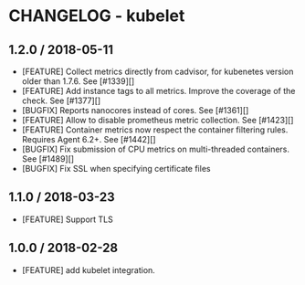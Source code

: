 # CHANGELOG - kubelet

## 1.2.0 / 2018-05-11

* [FEATURE] Collect metrics directly from cadvisor, for kubenetes version older than 1.7.6. See [#1339][]
* [FEATURE] Add instance tags to all metrics. Improve the coverage of the check. See [#1377][]
* [BUGFIX] Reports nanocores instead of cores. See [#1361][]
* [FEATURE] Allow to disable prometheus metric collection. See [#1423][]
* [FEATURE] Container metrics now respect the container filtering rules. Requires Agent 6.2+. See [#1442][]
* [BUGFIX] Fix submission of CPU metrics on multi-threaded containers. See [#1489][]
* [BUGFIX] Fix SSL when specifying certificate files

## 1.1.0 / 2018-03-23

* [FEATURE] Support TLS

## 1.0.0 / 2018-02-28

* [FEATURE] add kubelet integration.

